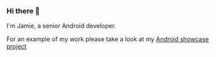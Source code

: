 ### Hi there 👋

I'm Jamie, a senior Android developer.

For an example of my work please take a look at my [Android showcase project](https://github.com/jamiescode/android-showcase)
